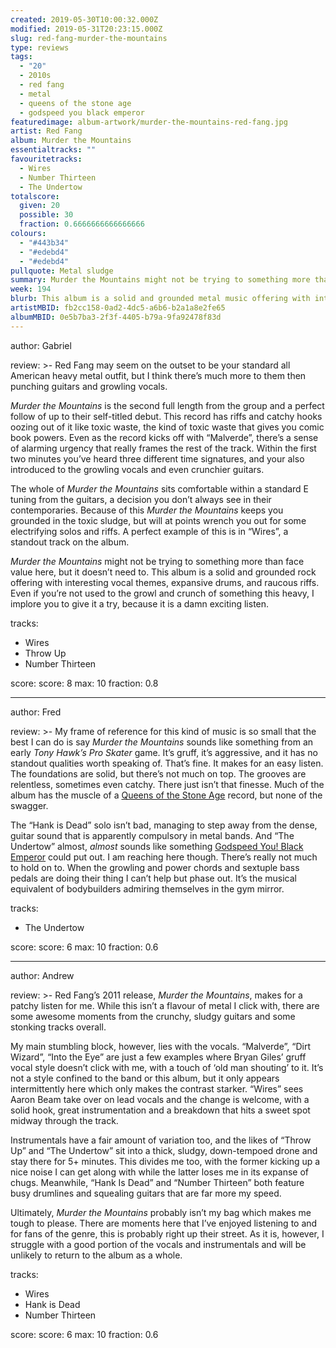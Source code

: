 ```yaml
---
created: 2019-05-30T10:00:32.000Z
modified: 2019-05-31T20:23:15.000Z
slug: red-fang-murder-the-mountains
type: reviews
tags:
  - "20"
  - 2010s
  - red fang
  - metal
  - queens of the stone age
  - godspeed you black emperor
featuredimage: album-artwork/murder-the-mountains-red-fang.jpg
artist: Red Fang
album: Murder the Mountains
essentialtracks: ""
favouritetracks:
  - Wires
  - Number Thirteen
  - The Undertow
totalscore:
  given: 20
  possible: 30
  fraction: 0.6666666666666666
colours:
  - "#443b34"
  - "#edebd4"
  - "#edebd4"
pullquote: Metal sludge
summary: Murder the Mountains might not be trying to something more than face value here, but it doesn’t need to. This album is a solid and grounded rock offering with interesting vocal themes, expansive drums, and raucous riffs.
week: 194
blurb: This album is a solid and grounded metal music offering with interesting vocal themes, expansive drums, and raucous riffs. Well worth a try.
artistMBID: fb2cc158-0ad2-4dc5-a6b6-b2a1a8e2fe65
albumMBID: 0e5b7ba3-2f3f-4405-b79a-9fa92478f83d
---
```

author: Gabriel

review: >-
  Red Fang may seem on the outset to be your standard all American heavy metal outfit, but I think there’s much more to them then punching guitars and growling vocals.

  *Murder the Mountains* is the second full length from the group and a perfect follow of up to their self-titled debut. This record has riffs and catchy hooks oozing out of it like toxic waste, the kind of toxic waste that gives you comic book powers. Even as the record kicks off with “Malverde”, there’s a sense of alarming urgency that really frames the rest of the track. Within the first two minutes you’ve heard three different time signatures, and your also introduced to the growling vocals and even crunchier guitars.

  The whole of *Murder the Mountains* sits comfortable within a standard E tuning from the guitars, a decision you don’t always see in their contemporaries. Because of this *Murder the Mountains* keeps you grounded in the toxic sludge, but will at points wrench you out for some electrifying solos and riffs. A perfect example of this is in “Wires”, a standout track on the album.

  *Murder the Mountains* might not be trying to something more than face value here, but it doesn’t need to. This album is a solid and grounded rock offering with interesting vocal themes, expansive drums, and raucous riffs. Even if you’re not used to the growl and crunch of something this heavy, I implore you to give it a try, because it is a damn exciting listen.

tracks:
  - Wires
  - ­­Throw Up
  - ­­Number Thirteen

score:
  score: 8
  max: 10
  fraction: 0.8

---
author: Fred

review: >-
  My frame of reference for this kind of music is so small that the best I can do is say *Murder the Mountains* sounds like something from an early *Tony Hawk’s Pro Skater* game. It’s gruff, it’s aggressive, and it has no standout qualities worth speaking of. That’s fine. It makes for an easy listen. The foundations are solid, but there’s not much on top. The grooves are relentless, sometimes even catchy. There just isn’t that finesse. Much of the album has the muscle of a [Queens of the Stone Age](/reviews/queens-of-the-stone-age-queens-of-the-stone-age/) record, but none of the swagger.

  The “Hank is Dead” solo isn’t bad, managing to step away from the dense, guitar sound that is apparently compulsory in metal bands. And “The Undertow” almost, *almost* sounds like something [Godspeed You! Black Emperor](/reviews/godspeed-you-black-emperor-f-sharp-a-sharp-infinity/) could put out. I am reaching here though. There’s really not much to hold on to. When the growling and power chords and sextuple bass pedals are doing their thing I can’t help but phase out. It’s the musical equivalent of bodybuilders admiring themselves in the gym mirror.

tracks:
  - The Undertow

score:
  score: 6
  max: 10
  fraction: 0.6

---
author: Andrew

review: >-
  Red Fang’s 2011 release, *Murder the Mountains*, makes for a patchy listen for me. While this isn’t a flavour of metal I click with, there are some awesome moments from the crunchy, sludgy guitars and some stonking tracks overall.

  My main stumbling block, however, lies with the vocals. “Malverde”, “Dirt Wizard”, “Into the Eye” are just a few examples where Bryan Giles’ gruff vocal style doesn’t click with me, with a touch of ‘old man shouting’ to it. It’s not a style confined to the band or this album, but it only appears intermittently here which only makes the contrast starker. “Wires” sees Aaron Beam take over on lead vocals and the change is welcome, with a solid hook, great instrumentation and a breakdown that hits a sweet spot midway through the track.

  Instrumentals have a fair amount of variation too, and the likes of “Throw Up” and “The Undertow” sit into a thick, sludgy, down-tempoed drone and stay there for 5+ minutes. This divides me too, with the former kicking up a nice noise I can get along with while the latter loses me in its expanse of chugs. Meanwhile, “Hank Is Dead” and “Number Thirteen” both feature busy drumlines and squealing guitars that are far more my speed.

  Ultimately, *Murder the Mountains* probably isn’t my bag which makes me tough to please. There are moments here that I’ve enjoyed listening to and for fans of the genre, this is probably right up their street. As it is, however, I struggle with a good portion of the vocals and instrumentals and will be unlikely to return to the album as a whole.

tracks:
  - Wires
  - ­­Hank is Dead
  - ­­Number Thirteen
  
score:
  score: 6
  max: 10
  fraction: 0.6
